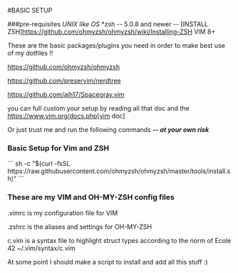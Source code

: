 #BASIC SETUP

###pre-requisites
*UNIX like OS*
*zsh -- 5.0.8 and newer -- [INSTALL ZSH]https://github.com/ohmyzsh/ohmyzsh/wiki/Installing-ZSH
VIM 8+

These are the basic packages/plugins you need in order to make best use of my dotfiles !!

https://github.com/ohmyzsh/ohmyzsh  

https://github.com/preservim/nerdtree

https://github.com/ajh17/Spacegray.vim

you can full custom your setup by reading all that doc and the https://www.vim.org/docs.php[vim doc]

Or just trust me and run the following commands <i><b> -- at your own risk </b></i>

<h3> Basic Setup for Vim and ZSH </h3>
```
sh -c "$(curl -fsSL https://raw.githubusercontent.com/ohmyzsh/ohmyzsh/master/tools/install.sh)"
```

<h3> These are my VIM and OH-MY-ZSH config files </h3>

.vimrc is my configuration file for VIM

.zshrc is the aliases and settings for OH-MY-ZSH

c.vim is a syntax file to highlight struct types according to the norm of Ecole 42
~/.vim/syntax/c.vim

At some point I should make a script to install and add all this stuff :)
